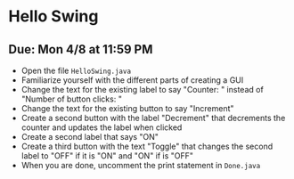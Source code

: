 # Hello Swing

## Due: Mon 4/8 at 11:59 PM

- Open the file `HelloSwing.java`
- Familiarize yourself with the different parts of creating a GUI
- Change the text for the existing label to say "Counter: " instead of "Number of button clicks: "
- Change the text for the existing button to say "Increment"
- Create a second button with the label "Decrement" that decrements the counter and updates the label when clicked
- Create a second label that says "ON"
- Create a third button with the text "Toggle" that changes the second label to "OFF" if it is "ON" and "ON" if is "OFF"
- When you are done, uncomment the print statement in `Done.java`
